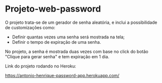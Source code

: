 # Projeto-web-password

O projeto trata-se de um gerador de senha aleatória, e inclui a possibilidade de customizações como:
 - Definir quantas vezes uma senha será mostrada na tela;
 - Definir o tempo de expiração de uma senha.

No projeto, a senha é mostrada duas vezes com base no click do botão "Clique para gerar senha" e tem expiração em 1 dia.

Link do projeto rodando no Heroku:

https://antonio-henrique-password-app.herokuapp.com/
